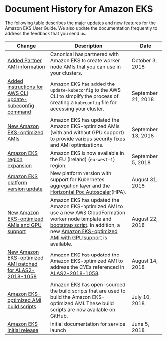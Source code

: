 # Document History for Amazon EKS<a name="doc-history"></a>

The following table describes the major updates and new features for the Amazon EKS User Guide\. We also update the documentation frequently to address the feedback that you send us\. 

| Change | Description | Date | 
| --- |--- |--- |
| [Added Partner AMI information](https://docs.aws.amazon.com/eks/latest/userguide/eks-partner-amis.html) | Canonical has partnered with Amazon EKS to create worker node AMIs that you can use in your clusters\. | October 3, 2018 | 
| [Added instructions for AWS CLI update\-kubeconfig command](https://docs.aws.amazon.com/eks/latest/userguide/create-kubeconfig.html) | Amazon EKS has added the `update-kubeconfig` to the AWS CLI to simplify the process of creating a `kubeconfig` file for accessing your cluster\. | September 21, 2018 | 
| [New Amazon EKS\-optimized AMIs](https://docs.aws.amazon.com/eks/latest/userguide/eks-optimized-ami.html) | Amazon EKS has updated the Amazon EKS\-optimized AMIs \(with and without GPU support\) to provide various security fixes and AMI optimizations\. | September 13, 2018 | 
| [Amazon EKS region expansion](#doc-history) | Amazon EKS is now available in the EU \(Ireland\) \(`eu-west-1`\) region\. | September 5, 2018 | 
| [Amazon EKS platform version update](https://docs.aws.amazon.com/eks/latest/userguide/platform-versions.html) |  New platform version with support for Kubernetes [aggregation layer](https://kubernetes.io/docs/concepts/extend-kubernetes/api-extension/apiserver-aggregation/) and the [Horizontal Pod Autoscaler](https://kubernetes.io/docs/tasks/run-application/horizontal-pod-autoscale/)\(HPA\)\. | August 31, 2018 | 
| [New Amazon EKS\-optimized AMIs and GPU support](https://docs.aws.amazon.com/eks/latest/userguide/eks-optimized-ami.html) | Amazon EKS has updated the Amazon EKS\-optimized AMI to use a new AWS CloudFormation worker node template and [bootstrap script](https://github.com/awslabs/amazon-eks-ami/blob/master/files/bootstrap.sh)\. In addition, a new [Amazon EKS\-optimized AMI with GPU support](gpu-ami.html) is available\. | August 22, 2018 | 
| [New Amazon EKS\-optimized AMI patched for ALAS2\-2018\-1058](https://docs.aws.amazon.com/eks/latest/userguide/eks-optimized-ami.html) | Amazon EKS has updated the Amazon EKS\-optimized AMI to address the CVEs referenced in [ALAS2\-2018\-1058](https://alas.aws.amazon.com/AL2/ALAS-2018-1058.html)\. | August 14, 2018 | 
| [Amazon EKS\-optimized AMI build scripts](https://docs.aws.amazon.com/eks/latest/userguide/eks-optimized-ami.html) | Amazon EKS has open\-sourced the build scripts that are used to build the Amazon EKS\-optimized AMI\. These build scripts are now available on GitHub\.  | July 10, 2018 | 
| [Amazon EKS initial release](#doc-history) | Initial documentation for service launch | June 5, 2018 | 